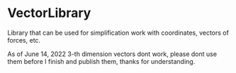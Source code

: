 # VectorLibrary
Library that can be used for simplification work with coordinates, vectors of forces, etc.

As of June 14, 2022 3-th dimension vectors dont work, please dont use them before I finish and publish them, thanks for understanding.
